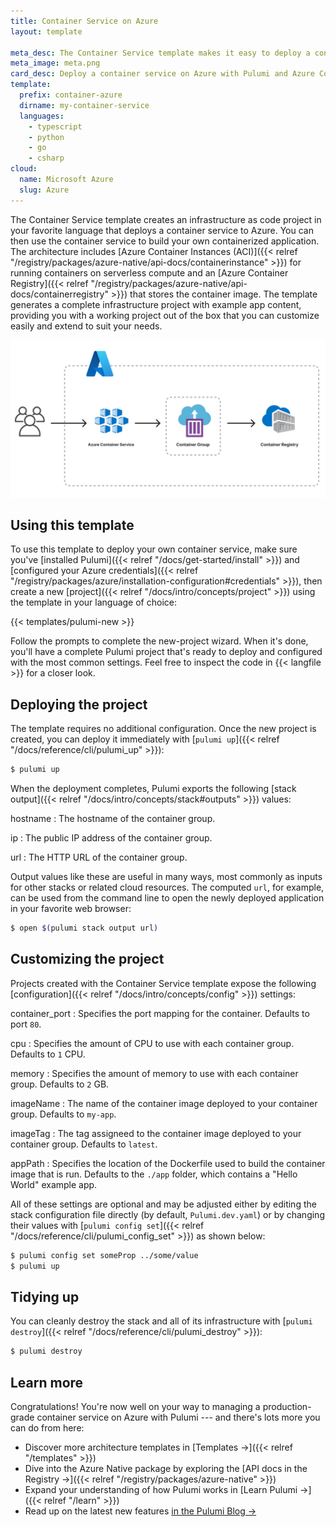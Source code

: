 ```yaml
---
title: Container Service on Azure
layout: template

meta_desc: The Container Service template makes it easy to deploy a container service on Azure with Pulumi and Azure Container Instances (ACI).
meta_image: meta.png
card_desc: Deploy a container service on Azure with Pulumi and Azure Container Instances.
template:
  prefix: container-azure
  dirname: my-container-service
  languages:
    - typescript
    - python
    - go
    - csharp
cloud:
  name: Microsoft Azure
  slug: Azure
---
```


The Container Service template creates an infrastructure as code project in your favorite language that deploys a container service to Azure. You can then use the container service to build your own containerized application. The architecture includes [Azure Container Instances (ACI)]({{< relref "/registry/packages/azure-native/api-docs/containerinstance" >}}) for running containers on serverless compute and an [Azure Container Registry]({{< relref "/registry/packages/azure-native/api-docs/containerregistry" >}}) that stores the container image. The template generates a complete infrastructure project with example app content, providing you with a working project out of the box that you can customize easily and extend to suit your needs.

![An architecture diagram of the Pulumi Azure Container Service template](./architecture.png)

## Using this template

To use this template to deploy your own container service, make sure you've [installed Pulumi]({{< relref "/docs/get-started/install" >}}) and [configured your Azure credentials]({{< relref "/registry/packages/azure/installation-configuration#credentials" >}}), then create a new [project]({{< relref "/docs/intro/concepts/project" >}}) using the template in your language of choice:

{{< templates/pulumi-new >}}

Follow the prompts to complete the new-project wizard. When it's done, you'll have a complete Pulumi project that's ready to deploy and configured with the most common settings. Feel free to inspect the code in {{< langfile >}} for a closer look.

## Deploying the project

The template requires no additional configuration. Once the new project is created, you can deploy it immediately with [`pulumi up`]({{< relref "/docs/reference/cli/pulumi_up" >}}):

```bash
$ pulumi up
```

When the deployment completes, Pulumi exports the following [stack output]({{< relref "/docs/intro/concepts/stack#outputs" >}}) values:

hostname
: The hostname of the container group.

ip
: The public IP address of the container group.

url
: The HTTP URL of the container group.

Output values like these are useful in many ways, most commonly as inputs for other stacks or related cloud resources. The computed `url`, for example, can be used from the command line to open the newly deployed application in your favorite web browser:

```bash
$ open $(pulumi stack output url)
```

## Customizing the project

Projects created with the Container Service template expose the following [configuration]({{< relref "/docs/intro/concepts/config" >}}) settings:

container_port
: Specifies the port mapping for the container. Defaults to port `80`.

cpu
: Specifies the amount of CPU to use with each container group. Defaults to `1` CPU.

memory
: Specifies the amount of memory to use with each container group. Defaults to `2` GB.

imageName
: The name of the container image deployed to your container group. Defaults to `my-app`.

imageTag
: The tag assigneed to the container image deployed to your container group. Defaults to `latest`.

appPath
: Specifies the location of the Dockerfile used to build the container image that is run. Defaults to the `./app` folder, which contains a "Hello World" example app.

All of these settings are optional and may be adjusted either by editing the stack configuration file directly (by default, `Pulumi.dev.yaml`) or by changing their values with [`pulumi config set`]({{< relref "/docs/reference/cli/pulumi_config_set" >}}) as shown below:

```bash
$ pulumi config set someProp ../some/value
$ pulumi up
```

## Tidying up

You can cleanly destroy the stack and all of its infrastructure with [`pulumi destroy`]({{< relref "/docs/reference/cli/pulumi_destroy" >}}):

```bash
$ pulumi destroy
```

## Learn more

Congratulations! You're now well on your way to managing a production-grade container service on Azure with Pulumi --- and there's lots more you can do from here:

* Discover more architecture templates in [Templates &rarr;]({{< relref "/templates" >}})
* Dive into the Azure Native package by exploring the [API docs in the Registry &rarr;]({{< relref "/registry/packages/azure-native" >}})
* Expand your understanding of how Pulumi works in [Learn Pulumi &rarr;]({{< relref "/learn" >}})
* Read up on the latest new features [in the Pulumi Blog &rarr;](/blog/tag/containers)
